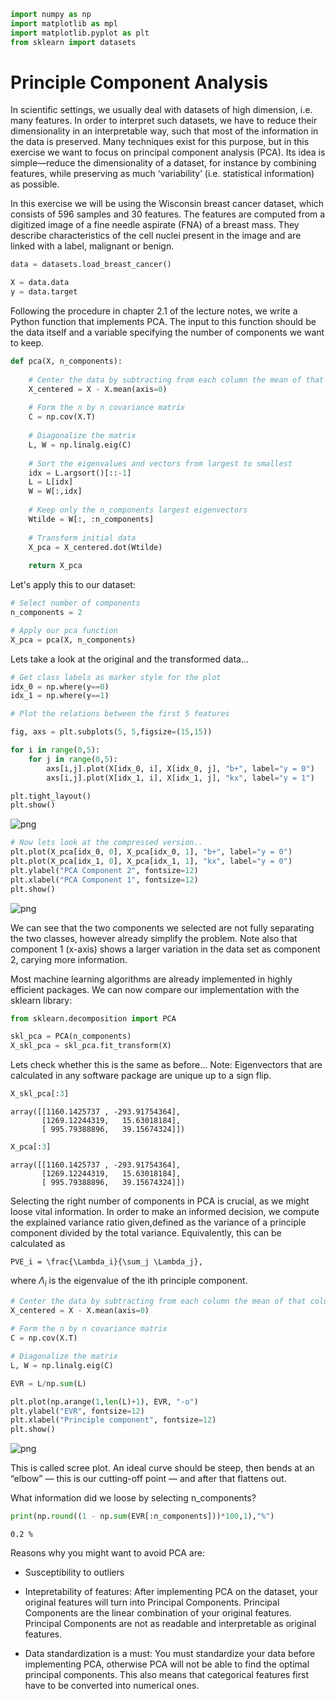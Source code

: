 ```python
import numpy as np
import matplotlib as mpl
import matplotlib.pyplot as plt
from sklearn import datasets
```

# Principle Component Analysis 

In scientific settings, we usually deal with datasets of high dimension, i.e. many features. In order to interpret such datasets, we have to reduce their dimensionality in an interpretable way, such that most of the information in the data is preserved. Many techniques exist for this purpose, but in this exercise we want to focus on principal component analysis (PCA). Its idea is simple—reduce the dimensionality of a dataset, for instance by combining features, while preserving as much ‘variability’ (i.e. statistical information) as possible.

In this exercise we will be using the Wisconsin breast cancer dataset, which consists of 596 samples and 30 features. The features are computed from a digitized image of a fine needle aspirate (FNA) of a breast mass. They describe characteristics of the cell nuclei present in the image and are linked with a label, malignant or benign.


```python
data = datasets.load_breast_cancer()
```


```python
X = data.data
y = data.target
```

Following the procedure in chapter 2.1 of the lecture notes, we write a Python function that implements PCA. The input to this function should be the data itself and a variable specifying the number of components we want to keep.


```python
def pca(X, n_components):
    
    # Center the data by subtracting from each column the mean of that column
    X_centered = X - X.mean(axis=0)
    
    # Form the n by n covariance matrix
    C = np.cov(X.T)
    
    # Diagonalize the matrix 
    L, W = np.linalg.eig(C)
    
    # Sort the eigenvalues and vectors from largest to smallest
    idx = L.argsort()[::-1]   
    L = L[idx]
    W = W[:,idx]
    
    # Keep only the n_components largest eigenvectors
    Wtilde = W[:, :n_components]
    
    # Transform initial data
    X_pca = X_centered.dot(Wtilde)
    
    return X_pca
```

Let's apply this to our dataset:


```python
# Select number of components
n_components = 2

# Apply our pca function
X_pca = pca(X, n_components)
```

Lets take a look at the original and the transformed data...


```python
# Get class labels as marker style for the plot
idx_0 = np.where(y==0)
idx_1 = np.where(y==1)
```


```python
# Plot the relations between the first 5 features

fig, axs = plt.subplots(5, 5,figsize=(15,15))

for i in range(0,5):
    for j in range(0,5):
        axs[i,j].plot(X[idx_0, i], X[idx_0, j], "b+", label="y = 0")
        axs[i,j].plot(X[idx_1, i], X[idx_1, j], "kx", label="y = 1")

plt.tight_layout()
plt.show()
```


    
![png](../_static/exercise_specific/PCA/output_11_0.png)
    



```python
# Now lets look at the compressed version..
plt.plot(X_pca[idx_0, 0], X_pca[idx_0, 1], "b+", label="y = 0")
plt.plot(X_pca[idx_1, 0], X_pca[idx_1, 1], "kx", label="y = 0")
plt.ylabel("PCA Component 2", fontsize=12)
plt.xlabel("PCA Component 1", fontsize=12)
plt.show()
```


    
![png](../_static/exercise_specific/PCA/output_12_0.png)
    


We can see that the two components we selected are not fully separating the two classes, however already simplify the problem. Note also that component 1 (x-axis) shows a larger variation in the data set as component 2, carying more information.

Most machine learning algorithms are already implemented in highly efficient packages. We can now compare our implementation with the sklearn library:


```python
from sklearn.decomposition import PCA

skl_pca = PCA(n_components)
X_skl_pca = skl_pca.fit_transform(X)
```

Lets check whether this is the same as before... Note: Eigenvectors that are calculated in any software package are unique up to a sign flip. 


```python
X_skl_pca[:3]
```




    array([[1160.1425737 , -293.91754364],
           [1269.12244319,   15.63018184],
           [ 995.79388896,   39.15674324]])




```python
X_pca[:3]
```




    array([[1160.1425737 , -293.91754364],
           [1269.12244319,   15.63018184],
           [ 995.79388896,   39.15674324]])



Selecting the right number of components in PCA is crucial, as we might loose vital information. In order to make an informed decision, we compute the explained variance ratio given,defined as the variance of a principle component divided by the total variance. Equivalently, this can be calculated as

```{math}
PVE_i = \frac{\Lambda_i}{\sum_j \Lambda_j},
```
where $\Lambda_i$ is the eigenvalue of the ith principle component.


```python
# Center the data by subtracting from each column the mean of that column
X_centered = X - X.mean(axis=0)
    
# Form the n by n covariance matrix
C = np.cov(X.T)

# Diagonalize the matrix 
L, W = np.linalg.eig(C)

EVR = L/np.sum(L)
```


```python
plt.plot(np.arange(1,len(L)+1), EVR, "-o")
plt.ylabel("EVR", fontsize=12)
plt.xlabel("Principle component", fontsize=12)
plt.show()
```


    
![png](../_static/exercise_specific/PCA/output_21_0.png)
    


This is called scree plot. An ideal curve should be steep, then bends at an “elbow” — this is our cutting-off point — and after that flattens out.

What information did we loose by selecting n_components?


```python
print(np.round((1 - np.sum(EVR[:n_components]))*100,1),"%")
```

    0.2 %


Reasons why you might want to avoid PCA are:

* Susceptibility to outliers
* Intepretability of features: After implementing PCA on the dataset, your original features will turn into Principal Components. Principal Components are the linear combination of your original features. Principal Components are not as readable and interpretable as original features.

* Data standardization is a must: You must standardize your data before implementing PCA, otherwise PCA will not be able to find the optimal principal components. This also means that categorical features first have to be converted into numerical ones.
